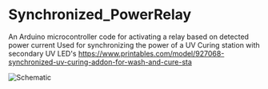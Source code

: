 # Synchronized_PowerRelay
An Arduino microcontroller code for activating a relay based on detected power current  Used for synchronizing the power of a UV Curing station with secondary UV LED's
https://www.printables.com/model/927068-synchronized-uv-curing-addon-for-wash-and-cure-sta

![Schematic](https://github.com/Shinobubu/Synchronized_PowerRelay/assets/14949931/52583447-2e6f-4e13-afd0-5067d9c25511)
